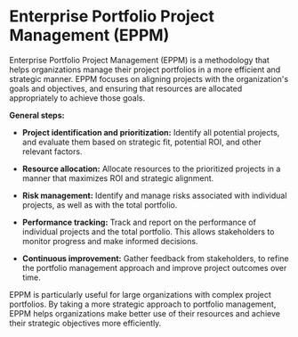 # Enterprise Portfolio Project Management (EPPM)

Enterprise Portfolio Project Management (EPPM) is a methodology that helps organizations manage their project portfolios in a more efficient and strategic manner. EPPM focuses on aligning projects with the organization's goals and objectives, and ensuring that resources are allocated appropriately to achieve those goals.

**General steps:**

* **Project identification and prioritization:** Identify all potential projects, and evaluate them based on strategic fit, potential ROI, and other relevant factors.

* **Resource allocation:** Allocate resources to the prioritized projects in a manner that maximizes ROI and strategic alignment.

* **Risk management:** Identify and manage risks associated with individual projects, as well as with the total portfolio.

* **Performance tracking:** Track and report on the performance of individual projects and the total portfolio. This allows stakeholders to monitor progress and make informed decisions.

* **Continuous improvement:** Gather feedback from stakeholders, to refine the portfolio management approach and improve project outcomes over time.

EPPM is particularly useful for large organizations with complex project portfolios. By taking a more strategic approach to portfolio management, EPPM helps organizations make better use of their resources and achieve their strategic objectives more efficiently.
